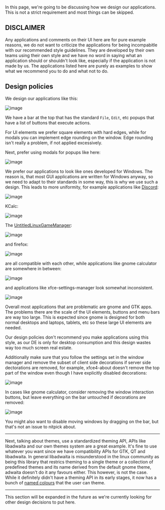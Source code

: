 In this page, we're going to be discussing how we design our applications. This is not a strict requirement and most things can be skipped.

## DISCLAIMER
Any applications and comments on their UI here are for pure example reasons, we do not want to criticize the applications for 
being incompabitle with our recommended style guidelines. They are developed by their own teams using their own style and we 
have no word in saying what an application should or shouldn't look like, especially if the application is not made by us. 
The applications listed here are purely as examples to show what we recommend you to do and what not to do.

## Design policies
We design our applications like this:

![image](https://user-images.githubusercontent.com/40400590/193206959-17f1ad58-074a-4507-8f8e-4492f57f6794.png)

We have a bar at the top that has the standard `File`, `Edit`, etc popups that have a list of buttons that execute actions.

For UI elements we prefer square elements with hard edges, while for modals you can implement edge rounding on the window. Edge 
rounding isn't really a problem, if not applied excessively.

Next, prefer using modals for popups like here:

![image](https://user-images.githubusercontent.com/40400590/193212925-156e34ad-0a1b-44fd-8353-a2eea7e3b3e0.png)

We prefer our applications to look like ones developed for Windows. The reason is, that most GUI applications are written for 
Windows anyway, so we need to adapt to their standards in some way, this is why we use such a design. 
This leads to more uniformity, for example applications like [Discord](https://discord.com):

![image](https://user-images.githubusercontent.com/40400590/193214135-44b52e80-8055-409c-9b0b-10f12d283e4f.png)

KCalc:

![image](https://user-images.githubusercontent.com/40400590/193214225-1a59d3df-0db3-4f1c-84c6-2ed06a13a097.png)

The [UntitledLinuxGameManager](https://github.com/MadLadSquad/UntitledLinuxGameManager):

![image](https://user-images.githubusercontent.com/40400590/193206959-17f1ad58-074a-4507-8f8e-4492f57f6794.png)

and firefox:

![image](https://user-images.githubusercontent.com/40400590/193214635-acd6830a-1e22-40d6-b7ac-8fb3a685a04e.png)

are all compatible with each other, while applications like gnome calculator are somewhere in between:

![image](https://user-images.githubusercontent.com/40400590/193214799-e215bca2-0a47-4d9e-adc6-19182a899c60.png)

and applications like xfce-settings-manager look somewhat inconsistent.

![image](https://user-images.githubusercontent.com/40400590/193215681-250ebae3-519c-45ca-a9cd-31828ff61b67.png)

Overall most applications that are problematic are gnome and GTK apps. The problems there are the scale of the UI elements, 
buttons and menu bars are way too large. This is expected since gnome is designed for both normal desktops and laptops, tablets, 
etc so these large UI elements are needed.

Our design policies don't recommend you make applications using this style, as our DE is only for desktop consumption and this 
design wastes way too much screen real estate.

Additionally make sure that you follow the settings set in the window manager and remove the subset of client side decorations if 
server side dectorations are removed, for example, xfce4-about doesn't remove the top part of the window even though I have 
explicitly disabled decorations:

![image](https://user-images.githubusercontent.com/40400590/193217625-d18b57fa-f90d-4c3f-bf87-9f3dcdf2b5f4.png)

In cases like gnome calculator, consider removing the window interaction buttons, but leave everything on the bar untouched if 
decorations are removed:

![image](https://user-images.githubusercontent.com/40400590/193218031-f6bd7553-d881-4fc2-a0cb-3fa865ef42c3.png)

You might also want to disable moving windows by dragging on the bar, but that's not an issue to nitpick about.

---

Next, talking about themes, use a standardized theming API, APIs like libadwaita and our own themes system are a great example. 
It's fine to use whatever you want since we have compatibility APIs for GTK, QT and libadwaita. In general libadwaita is 
misunderstood in the linux community as being this library that restrics theming to a single theme or a collection of predefined 
themes and its name derived from the default gnome theme, adwaita doesn't do it any favours either. This however, is not the 
case. While it definitely didn't have a theming API in its early stages, it now has a bunch of 
[named colours](https://gnome.pages.gitlab.gnome.org/libadwaita/doc/main/named-colors.html) that the user can theme.

---

This section will be expanded in the future as we're currently looking for other design decisions to put here.
